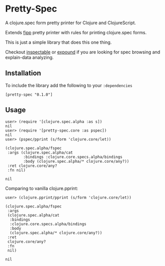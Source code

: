 # Pretty-Spec

A clojure.spec form pretty printer for Clojure and ClojureScript.

Extends [fipp](https://github.com/brandonbloom/fipp) pretty printer with rules for printing
clojure.spec forms.

This is just a simple library that does this one thing.

Checkout [inspectable](https://github.com/jpmonettas/inspectable) or [expound](https://github.com/bhb/expound)
if you are looking for spec browsing and explain-data analyzing.

Installation
------------
To include the library add the following to your `:dependencies`

    [pretty-spec "0.1.0"]
    
Usage
-----

```
user> (require '[clojure.spec.alpha :as s])
nil
user> (require '[pretty-spec.core :as pspec])
nil
user> (pspec/pprint (s/form 'clojure.core/let))

(clojure.spec.alpha/fspec
 :args (clojure.spec.alpha/cat
        :bindings :clojure.core.specs.alpha/bindings
        :body (clojure.spec.alpha/* clojure.core/any?))
 :ret clojure.core/any?
 :fn nil)
 
nil
```

Comparing to vanilla clojure.pprint:

```
user> (clojure.pprint/pprint (s/form 'clojure.core/let))

(clojure.spec.alpha/fspec
 :args
 (clojure.spec.alpha/cat
  :bindings
  :clojure.core.specs.alpha/bindings
  :body
  (clojure.spec.alpha/* clojure.core/any?))
 :ret
 clojure.core/any?
 :fn
 nil)
 
nil
```
